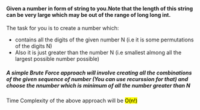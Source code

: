 #### Given a number in form of string to you.Note that the length of this string can be very large which may be out of the range of long long int.
The task for you is to create a number which: 
* contains all the digits of the given number N (i.e it is some permutations of the digits N) 
* Also it is just greater than the number N (i.e smallest almong all the largest possible number possible)

##### A simple Brute Force approach will involve creating all the combinations of the given sequence of number (You can use recurssion for that) and choose the nnumber which is minimum of all the number greater than N 
Time Complexity of the above approach will be <mark>O(n!)</mark>

 
